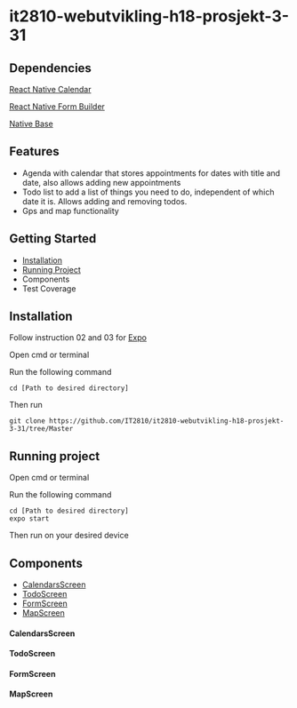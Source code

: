 ﻿# it2810-webutvikling-h18-prosjekt-3-31

## Dependencies

[React Native Calendar](https://github.com/wix/react-native-calendars)

[React Native Form Builder](https://github.com/bietkul/react-native-form-builder)

[Native Base](https://github.com/GeekyAnts/NativeBase) 

## Features

* Agenda with calendar that stores appointments for dates with title and date, also allows adding new appointments
* Todo list to add a list of things you need to do, independent of which date it is. Allows adding and removing todos.
* Gps and map functionality

## Getting Started
* [Installation](https://github.com/IT2810/it2810-webutvikling-h18-prosjekt-3-31/tree/develop#installation)
* [Running Project](https://github.com/IT2810/it2810-webutvikling-h18-prosjekt-3-31/tree/develop#running-project)
* Components
* Test Coverage

## Installation
Follow instruction 02 and 03 for
[Expo](https://expo.io/learn)

Open cmd or terminal

Run the following command
```
cd [Path to desired directory]
```
Then run
```
git clone https://github.com/IT2810/it2810-webutvikling-h18-prosjekt-3-31/tree/Master
```

## Running project
Open cmd or terminal

Run the following command
```
cd [Path to desired directory]
expo start
```
Then run on your desired device

## Components
* [CalendarsScreen](https://github.com/IT2810/it2810-webutvikling-h18-prosjekt-3-31/tree/develop#calendarsscreen)
* [TodoScreen](https://github.com/IT2810/it2810-webutvikling-h18-prosjekt-3-31/tree/develop#todoscreen)
* [FormScreen](https://github.com/IT2810/it2810-webutvikling-h18-prosjekt-3-31/tree/develop#formscreen)
* [MapScreen](https://github.com/IT2810/it2810-webutvikling-h18-prosjekt-3-31/tree/develop#mapscreen)

#### CalendarsScreen

#### TodoScreen

#### FormScreen

#### MapScreen
